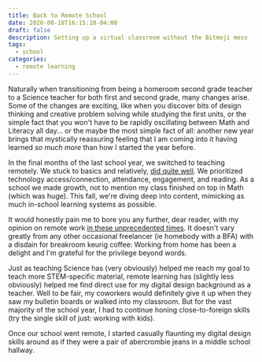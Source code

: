 ```yaml
---
title: Back to Remote School
date: 2020-08-18T16:15:10-04:00
draft: false
description: Setting up a virtual classroom without the Bitmoji mess
tags:
  - school
categories:
  - remote learning
---
```

Naturally when transitioning from being a homeroom second grade teacher to a Science teacher for both first and second grade, many changes arise.  Some of the changes are exciting, like when you discover bits of design thinking and creative problem solving while studying the first units, or the simple fact that you won't have to be rapidly oscillating between Math and Literacy all day... or the maybe the most simple fact of all:  another new year brings that mystically reassuring feeling that I am coming into it having learned *so much more* than how I started the year before. 

In the final months of the last school year, we switched to teaching remotely.  We stuck to basics and relatively, [did quite well](https://nypost.com/2020/05/17/success-academy-making-remote-learning-work-as-regular-schools-flail/).  We prioritized technology access/connection, attendance, engagement, and reading.  As a school we made growth, not to mention my class finished on top in Math (which was huge). This fall, we're diving deep into content, mimicking as much in-school learning systems as possible.  

It would honestly pain me to bore you any further, dear reader, with my opinion on remote work [in these unprecedented times](https://twitter.com/yayalexisgay/status/1283065952620306432?s=20).  It doesn't vary greatly from any other occasional freelancer (ie homebody with a BFA) with a disdain for breakroom keurig coffee:  Working from home has been a delight and I'm grateful for the privilege beyond words. 

Just as teaching Science has (very obviously) helped me reach my goal to teach more STEM-specific material, remote learning has (slightly less obviously) helped me find direct use for my digital design background as a teacher.  Well to be fair, my coworkers would definitely give it up when they saw my bulletin boards or walked into my classroom.  But for the vast majority of the school year, I had to continue honing close-to-foreign skills (try the single skill of just: working with kids).  

Once our school went remote, I started casually flaunting my digital design skills around as if they were a pair of abercrombie jeans in a middle school hallway.